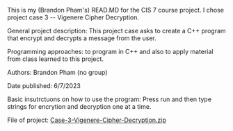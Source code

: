 This is my (Brandon Pham's) READ.MD for the CIS 7 course project. 
I chose project case 3 --  Vigenere Cipher Decryption.

General project description: This project case asks to create a C++ program that encrypt and decrypts a message from the user. 

Programming approaches: to program in C++ and also to apply material from class learned to this project. 

Authors: Brandon Pham (no group) 

Date published: 6/7/2023 

Basic insutrctuons on how to use the program: Press run and then type strings for encrytion and decryption one at a time. 

File of project: [Case-3-Vigenere-Cipher-Decryption.zip](https://github.com/brnddon/Case-3/files/11683541/Case-3-Vigenere-Cipher-Decryption.zip)
